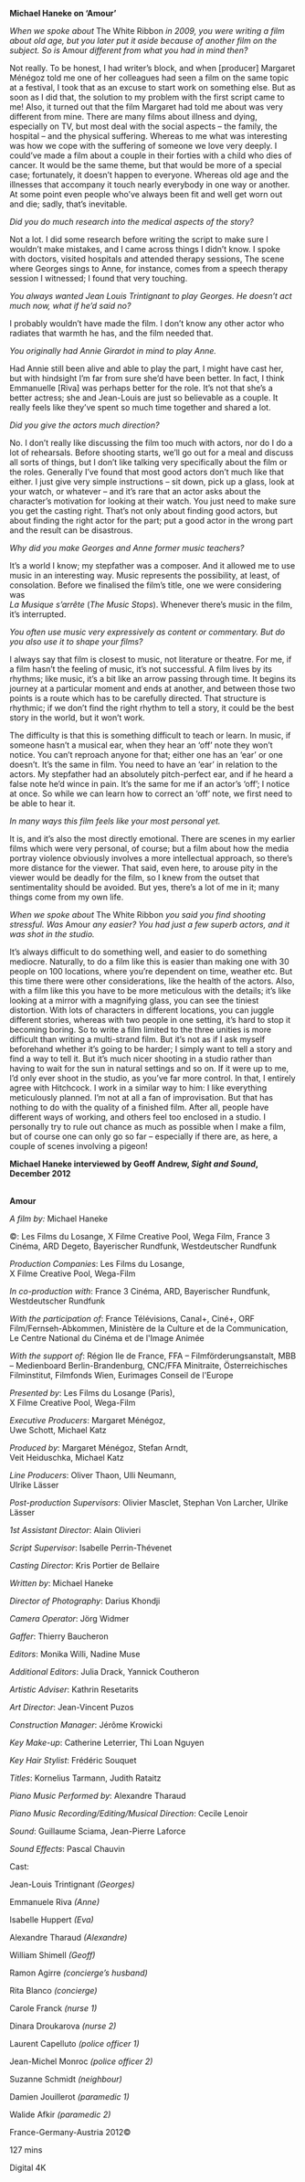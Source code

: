 
**Michael Haneke on ‘Amour’**

_When we spoke about_ The White Ribbon _in 2009, you were writing a film about old age, but you later put it aside because of another film on the subject. So is_ Amour _different from what you had in mind then?_

Not really. To be honest, I had writer’s block, and when [producer] Margaret Ménégoz told me one of her colleagues had seen a film on the same topic at a festival, I took that as an excuse to start work on something else. But as soon as I did that, the solution to my problem with the first script came to me! Also, it turned out that the film Margaret had told me about was very different from mine. There are many films about illness and dying, especially on TV, but most deal with the social aspects – the family, the hospital – and the physical suffering. Whereas to me what was interesting was how we cope with the suffering of someone we love very deeply. I could’ve made a film about a couple in their forties with a child who dies of cancer. It would be the same theme, but that would be more of a special case; fortunately, it doesn’t happen to everyone. Whereas old age and the illnesses that accompany it touch nearly everybody in one way or another. At some point even people who’ve always been fit and well get worn out and die; sadly, that’s inevitable.

_Did you do much research into the medical aspects of the story?_

Not a lot. I did some research before writing the script to make sure l wouldn’t make mistakes, and I came across things I didn’t know. I spoke with doctors, visited hospitals and attended therapy sessions, The scene where Georges sings to Anne, for instance, comes from a speech therapy session I witnessed; I found that very touching.

_You always wanted Jean Louis Trintignant to play Georges. He doesn’t act much now, what if he’d said no?_

I probably wouldn’t have made the film. I don’t know any other actor who radiates that warmth he has, and the film needed that.

_You originally had Annie Girardot in mind to play Anne._

Had Annie still been alive and able to play the part, I might have cast her, but with hindsight I’m far from sure she’d have been better. In fact, I think Emmanuelle [Riva] was perhaps better for the role. It’s not that she’s a better actress; she and Jean-Louis are just so believable as a couple. It really feels like they’ve spent so much time together and shared a lot.

_Did you give the actors much direction?_

No. I don’t really like discussing the film too much with actors, nor do I do a lot of rehearsals. Before shooting starts, we’ll go out for a meal and discuss all sorts of things, but I don’t like talking very specifically about the film or the roles. Generally I’ve found that most good actors don’t much like that either. I just give very simple instructions – sit down, pick up a glass, look at your watch, or whatever – and it’s rare that an actor asks about the character’s motivation for looking at their watch. You just need to make sure you get the casting right. That’s not only about finding good actors, but about finding the right actor for the part; put a good actor in the wrong part and the result can be disastrous.

_Why did you make Georges and Anne former music teachers?_

It’s a world I know; my stepfather was a composer. And it allowed me to use music in an interesting way. Music represents the possibility, at least, of consolation. Before we finalised the film’s title, one we were considering was  
_La Musique s’arrête_ (_The Music Stops_). Whenever there’s music in the film, it’s interrupted.

_You often use music very expressively as content or commentary. But do you also use it to shape your films?_

I always say that film is closest to music, not literature or theatre. For me, if a film hasn’t the feeling of music, it’s not successful. A film lives by its rhythms; like music, it’s a bit like an arrow passing through time. It begins its journey at a particular moment and ends at another, and between those two points is a route which has to be carefully directed. That structure is rhythmic; if we don’t find the right rhythm to tell a story, it could be the best story in the world, but it won’t work.

The difficulty is that this is something difficult to teach or learn. In music, if someone hasn’t a musical ear, when they hear an ‘off’ note they won’t notice. You can’t reproach anyone for that; either one has an ‘ear’ or one doesn’t. It’s the same in film. You need to have an ‘ear’ in relation to the actors. My stepfather had an absolutely pitch-perfect ear, and if he heard a false note he’d wince in pain. It’s the same for me if an actor’s ‘off’; I notice at once. So while we can learn how to correct an ‘off’ note, we first need to be able to hear it.

_In many ways this film feels like your most personal yet._

It is, and it’s also the most directly emotional. There are scenes in my earlier films which were very personal, of course; but a film about how the media portray violence obviously involves a more intellectual approach, so there’s more distance for the viewer. That said, even here, to arouse pity in the viewer would be deadly for the film, so I knew from the outset that sentimentality should be avoided. But yes, there’s a lot of me in it; many things come from my own life.

_When we spoke about_ The White Ribbon _you said you find shooting stressful. Was_ Amour _any easier? You had just a few superb actors, and it was shot in the studio._

It’s always difficult to do something well, and easier to do something mediocre. Naturally, to do a film like this is easier than making one with 30 people on 100 locations, where you’re dependent on time, weather etc. But this time there were other considerations, like the health of the actors. Also, with a film like this you have to be more meticulous with the details; it’s like looking at a mirror with a magnifying glass, you can see the tiniest distortion. With lots of characters in different locations, you can juggle different stories, whereas with two people in one setting, it’s hard to stop it becoming boring. So to write a film limited to the three unities is more difficult than writing a multi-strand film. But it’s not as if I ask myself beforehand whether it’s going to be harder; I simply want to tell a story and find a way to tell it. But it’s much nicer shooting in a studio rather than having to wait for the sun in natural settings and so on. If it were up to me, I’d only ever shoot in the studio, as you’ve far more control. In that, I entirely agree with Hitchcock. I work in a similar way to him: I like everything meticulously planned. I’m not at all a fan of improvisation. But that has nothing to do with the quality of a finished film. After all, people have different ways of working, and others feel too enclosed in a studio. I personally try to rule out chance as much as possible when I make a film, but of course one can only go so far – especially if there are, as here, a couple of scenes involving a pigeon!

**Michael Haneke interviewed by Geoff Andrew, _Sight and Sound_, December 2012**
<br><br>

**Amour**<br>

_A film by:_ Michael Haneke<br>

©: Les Films du Losange, X Filme Creative Pool, Wega Film, France 3 Cinéma, ARD Degeto, Bayerischer Rundfunk, Westdeutscher Rundfunk<br>

_Production Companies_: Les Films du Losange,  
X Filme Creative Pool, Wega-Film<br>

_In co-production with_: France 3 Cinéma, ARD, Bayerischer Rundfunk, Westdeutscher Rundfunk<br>

_With the participation of_: France Télévisions, Canal+, Ciné+, ORF Film/Fernseh-Abkommen, Ministère de la Culture et de la Communication, Le Centre National du Cinéma et de l'Image Animée<br>

_With the support of_: Région Ile de France, FFA – Filmförderungsanstalt, MBB – Medienboard Berlin-Brandenburg, CNC/FFA Minitraite, Österreichisches Filminstitut, Filmfonds Wien, Eurimages Conseil de l'Europe<br>

_Presented by_: Les Films du Losange (Paris),  
X Filme Creative Pool, Wega-Film<br>

_Executive Producers_: Margaret Ménégoz,  
Uwe Schott, Michael Katz<br>

_Produced by_: Margaret Ménégoz, Stefan Arndt,  
Veit Heiduschka, Michael Katz<br>

_Line Producers_: Oliver Thaon, Ulli Neumann,  
Ulrike Lässer<br>

_Post-production Supervisors_: Olivier Masclet, Stephan Von Larcher, Ulrike Lässer<br>

_1st Assistant Director_: Alain Olivieri<br>

_Script Supervisor_: Isabelle Perrin-Thévenet<br>

_Casting Director_: Kris Portier de Bellaire<br>

_Written by_: Michael Haneke<br>

_Director of Photography_: Darius Khondji<br>

_Camera Operator_: Jörg Widmer<br>

_Gaffer_: Thierry Baucheron<br>

_Editors_: Monika Willi, Nadine Muse<br>

_Additional Editors_: Julia Drack, Yannick Coutheron<br>

_Artistic Adviser_: Kathrin Resetarits<br>

_Art Director_: Jean-Vincent Puzos<br>

_Construction Manager_: Jérôme Krowicki<br>

_Key Make-up_: Catherine Leterrier, Thi Loan Nguyen<br>

_Key Hair Stylist_: Frédéric Souquet<br>

_Titles_: Kornelius Tarmann, Judith Rataitz<br>

_Piano Music Performed by_: Alexandre Tharaud<br>

_Piano Music Recording/Editing/Musical Direction_: Cecile Lenoir<br>

_Sound_: Guillaume Sciama, Jean-Pierre Laforce<br>

_Sound Effects_: Pascal Chauvin<br>

Cast:<br>

Jean-Louis Trintignant _(Georges)_<br>

Emmanuele Riva _(Anne)_<br>

Isabelle Huppert _(Eva)_<br>

Alexandre Tharaud _(Alexandre)_<br>

William Shimell _(Geoff)_<br>

Ramon Agirre _(concierge’s husband)_<br>

Rita Blanco _(concierge)_<br>

Carole Franck _(nurse 1)_<br>

Dinara Droukarova _(nurse 2)_<br>

Laurent Capelluto _(police officer 1)_<br>

Jean-Michel Monroc _(police officer 2)_<br>

Suzanne Schmidt _(neighbour)_<br>

Damien Jouillerot _(paramedic 1)_<br>

Walide Afkir _(paramedic 2)_<br>

France-Germany-Austria 2012©

127 mins

Digital 4K
<!--stackedit_data:
eyJoaXN0b3J5IjpbLTEyNjkwNDQ5MzRdfQ==
-->
